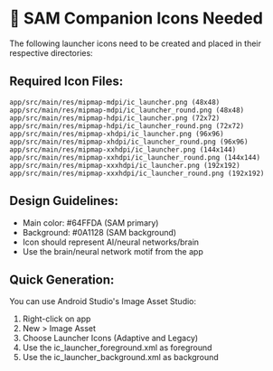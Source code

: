 # 📱 SAM Companion Icons Needed

The following launcher icons need to be created and placed in their respective directories:

## Required Icon Files:
```
app/src/main/res/mipmap-mdpi/ic_launcher.png (48x48)
app/src/main/res/mipmap-mdpi/ic_launcher_round.png (48x48)
app/src/main/res/mipmap-hdpi/ic_launcher.png (72x72)
app/src/main/res/mipmap-hdpi/ic_launcher_round.png (72x72)
app/src/main/res/mipmap-xhdpi/ic_launcher.png (96x96)
app/src/main/res/mipmap-xhdpi/ic_launcher_round.png (96x96)
app/src/main/res/mipmap-xxhdpi/ic_launcher.png (144x144)
app/src/main/res/mipmap-xxhdpi/ic_launcher_round.png (144x144)
app/src/main/res/mipmap-xxxhdpi/ic_launcher.png (192x192)
app/src/main/res/mipmap-xxxhdpi/ic_launcher_round.png (192x192)
```

## Design Guidelines:
- Main color: #64FFDA (SAM primary)
- Background: #0A1128 (SAM background)
- Icon should represent AI/neural networks/brain
- Use the brain/neural network motif from the app

## Quick Generation:
You can use Android Studio's Image Asset Studio:
1. Right-click on app
2. New > Image Asset
3. Choose Launcher Icons (Adaptive and Legacy)
4. Use the ic_launcher_foreground.xml as foreground
5. Use the ic_launcher_background.xml as background

